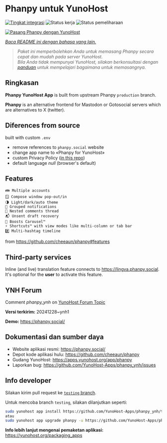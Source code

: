 <!--
N.B.: README ini dibuat secara otomatis oleh <https://github.com/YunoHost/apps/tree/master/tools/readme_generator>
Ini TIDAK boleh diedit dengan tangan.
-->

# Phanpy untuk YunoHost

[![Tingkat integrasi](https://apps.yunohost.org/badge/integration/phanpy)](https://ci-apps.yunohost.org/ci/apps/phanpy/)
![Status kerja](https://apps.yunohost.org/badge/state/phanpy)
![Status pemeliharaan](https://apps.yunohost.org/badge/maintained/phanpy)

[![Pasang Phanpy dengan YunoHost](https://install-app.yunohost.org/install-with-yunohost.svg)](https://install-app.yunohost.org/?app=phanpy)

*[Baca README ini dengan bahasa yang lain.](./ALL_README.md)*

> *Paket ini memperbolehkan Anda untuk memasang Phanpy secara cepat dan mudah pada server YunoHost.*  
> *Bila Anda tidak mempunyai YunoHost, silakan berkonsultasi dengan [panduan](https://yunohost.org/install) untuk mempelajari bagaimana untuk memasangnya.*

## Ringkasan

**Phanpy YunoHost App** is built from upstream Phanpy `production` branch.

**Phanpy** is an alternative frontend for Mastodon or Gotosocial servers which are alternatives to X (twitter).


## Diferences from source

built with custom `.env`

* remove references to `phanpy.social` website
* change app name to «Phanpy for YunoHost»
* custom Privacy Policy ([in this repo](https://github.com/YunoHost-Apps/phanpy_ynh/blob/master/PRIVACY.md))
* default language *null* (browser's default)

## Features

    👪 Multiple accounts
    🪟 Compose window pop-out/in
    🌗 Light/dark/auto theme
    🔔 Grouped notifications
    🪺 Nested comments thread
    📬 Unsent draft recovery
    🎠 Boosts Carousel™️
    ⚡ Shortcuts™️ with view modes like multi-column or tab bar
    #️⃣ Multi-hashtag timeline

from <https://github.com/cheeaun/phanpy#features>

## Third-party services

Inline (and live) translation feature connects to <https://lingva.phanpy.social>. It's optional for the **user** to activate this feature.

## YNH Forum

Comment *phanpy_ynh* on [YunoHost Forum Topic](https://forum.yunohost.org/t/phanpy-a-minimalistic-opinionated-fediverse-web-client/32095)



**Versi terkirim:** 20241228~ynh1


**Demo:** <https://phanpy.social/>
## Dokumentasi dan sumber daya

- Website aplikasi resmi: <https://phanpy.social/>
- Depot kode aplikasi hulu: <https://github.com/cheeaun/phanpy>
- Gudang YunoHost: <https://apps.yunohost.org/app/phanpy>
- Laporkan bug: <https://github.com/YunoHost-Apps/phanpy_ynh/issues>

## Info developer

Silakan kirim pull request ke [`testing` branch](https://github.com/YunoHost-Apps/phanpy_ynh/tree/testing).

Untuk mencoba branch `testing`, silakan dilanjutkan seperti:

```bash
sudo yunohost app install https://github.com/YunoHost-Apps/phanpy_ynh/tree/testing --debug
atau
sudo yunohost app upgrade phanpy -u https://github.com/YunoHost-Apps/phanpy_ynh/tree/testing --debug
```

**Info lebih lanjut mengenai pemaketan aplikasi:** <https://yunohost.org/packaging_apps>
